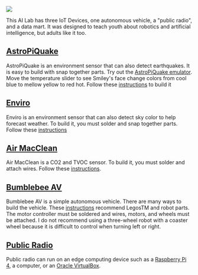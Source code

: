 <img src="AI_Lab.png">

This AI Lab has three IoT Devices, one autonomous vehicle, a "public radio", and a data mart.  It was designed to teach youth about robotics and artificial intelligence, but adults like it too.

<h2><a href="https://github.com/NelsonPython/AstroPiQuake">AstroPiQuake</a></h2>

AstroPiQuake is an environment sensor that can also detect earthquakes.  It is easy to build with snap together parts.
Try out the <a href="https://trinket.io/python/9c2e984979">AstroPiQuake emulator</a>.  Move the temperature slider to see Smiley's face change colors from cool blue to mellow yellow to red hot. Follow these <a href="https://github.com/NelsonPython/AstroPiQuake">instructions</a> to build it

<h2><a href="https://github.com/NelsonPython/Enviro">Enviro</a></h2>
Enviro is an environment sensor that can also detect sky color to help forecast weather.  To build it, you must solder and snap together parts.  Follow these <a href="https://github.com/NelsonPython/Enviro">instructions</a>

<h2><a href="https://github.com/NelsonPython/Air_MacClean">Air MacClean</a></h2>
Air MacClean is a CO2 and TVOC sensor.  To build it, you must solder and attach wires.  Follow these 
<a href="https://github.com/NelsonPython/Air_MacClean">instructions</a>.

<h2><a href="https://github.com/NelsonPython/Bumblebee_AV">Bumblebee AV</a></h2>
Bumblebee AV is a simple autonomous vehicle.  There are many ways to build the vehicle.  These 
<a href="https://github.com/NelsonPython/Bumblebee_AV">instructions</a> recommend LegosTM and robot parts.  The motor controller must be soldered and wires, motors, and wheels must be attached.  I do not recommend using a three-wheel robot with a coaster wheel because it is difficult to control when turning left or right.  

<h2><a href="https://github.com/NelsonPython/AI_Lab/blob/master/PublicRadio.md">Public Radio</a></h2>
Public radio can run on an edge computing device such as a <a href="https://github.com/NelsonPython/AI_Lab/blob/master/PublicRadio_Raspbian.md">Raspberry Pi 4</a>, a computer, or an <a href="https://github.com/NelsonPython/AI_Lab/blob/master/PublicRadio.md">Oracle VirtualBox</a>. 

